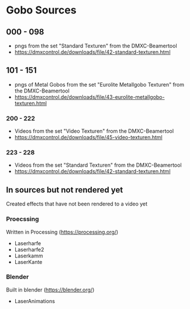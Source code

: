 # Gobo Sources
## 000 - 098
- pngs from the set "Standard Texturen" from the DMXC-Beamertool
- https://dmxcontrol.de/downloads/file/42-standard-texturen.html

## 101 - 151
- pngs of Metal Gobos from the set "Eurolite Metallgobo Texturen" from the DMXC-Beamertool
- https://dmxcontrol.de/downloads/file/43-eurolite-metallgobo-texturen.html

### 200 - 222
- Videos from the set "Video Texturen" from the DMXC-Beamertool
- https://dmxcontrol.de/downloads/file/45-video-texturen.html

### 223 - 228
- Videos from the set "Standard Texturen" from the DMXC-Beamertool
- https://dmxcontrol.de/downloads/file/42-standard-texturen.html

## In sources but not rendered yet
Created effects that have not been rendered to a video yet

### Proecssing
Written in Processing (https://processing.org/)
- Laserharfe
- Laserharfe2
- Laserkamm
- LaserKante

### Blender
Built in blender (https://blender.org/)
- LaserAnimations